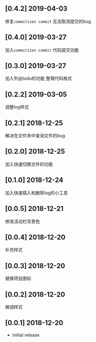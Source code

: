 ## [0.4.2] 2019-04-03
修复`commitizen commit` 无法取消提交的bug

## [0.4.0] 2019-03-27
加入`commitizen commit` 代码提交功能

## [0.3.0] 2019-03-27
加入列出todu的功能
整理代码格式

## [0.2.2] 2019-03-05
调整log样式

## [0.2.1] 2018-12-25
解决在文件夹中查询文件的bug

## [0.2.0] 2018-12-25
加入快速切换文件的功能

## [0.1.0] 2018-12-24
加入快速插入和删除log的小工具

## [0.0.5] 2018-12-21
修改活动栏背景色

## [0.0.4] 2018-12-20
补充样式

## [0.0.3] 2018-12-20
替换项目图标

## [0.0.2] 2018-12-20
微调样式

## [0.0.1] 2018-12-20

- Initial release

